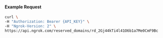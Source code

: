 
#### Example Request
```bash
curl \
-H "Authorization: Bearer {API_KEY}" \
-H "Ngrok-Version: 2" \
https://api.ngrok.com/reserved_domains/rd_2Gj44kTi4l41O6b1a7Me0CmF9Bc
